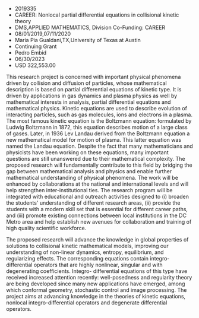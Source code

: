 
* 2019335
* CAREER: Nonlocal partial differential equations in collisional kinetic theory
* DMS,APPLIED MATHEMATICS, Division Co-Funding: CAREER
* 08/01/2019,07/11/2020
* Maria Pia Gualdani,TX,University of Texas at Austin
* Continuing Grant
* Pedro Embid
* 06/30/2023
* USD 322,553.00

This research project is concerned with important physical phenomena driven by
collision and diffusion of particles, whose mathematical description is based on
partial differential equations of kinetic type. It is driven by applications in
gas dynamics and plasma physics as well by mathematical interests in analysis,
partial differential equations and mathematical physics. Kinetic equations are
used to describe evolution of interacting particles, such as gas molecules, ions
and electrons in a plasma. The most famous kinetic equation is the Boltzmann
equation: formulated by Ludwig Boltzmann in 1872, this equation describes motion
of a large class of gases. Later, in 1936 Lev Landau derived from the Boltzmann
equation a new mathematical model for motion of plasma. This latter equation was
named the Landau equation. Despite the fact that many mathematicians and
physicists have been working on these equations, many important questions are
still unanswered due to their mathematical complexity. The proposed research
will fundamentally contribute to this field by bridging the gap between
mathematical analysis and physics and enable further mathematical understanding
of physical phenomena. The work will be enhanced by collaborations at the
national and international levels and will help strengthen inter-institutional
ties. The research program will be integrated with educational and outreach
activities designed to (i) broaden the students' understanding of different
research areas, (ii) provide the students with a modern skill set that is
essential for different career paths, and (iii) promote existing connections
between local institutions in the DC Metro area and help establish new avenues
for collaboration and training of high quality scientific workforce.

The proposed research will advance the knowledge in global properties of
solutions to collisional kinetic mathematical models, improving our
understanding of non-linear dynamics, entropy, equilibrium, and regularizing
effects. The corresponding equations contain integro-differential operators that
are highly nonlinear, singular and with degenerating coefficients. Integro-
differential equations of this type have received increased attention recently:
well-posedness and regularity theory are being developed since many new
applications have emerged, among which conformal geometry, stochastic control
and image processing. The project aims at advancing knowledge in the theories of
kinetic equations, nonlocal integro-differential operators and degenerate
differential operators.
